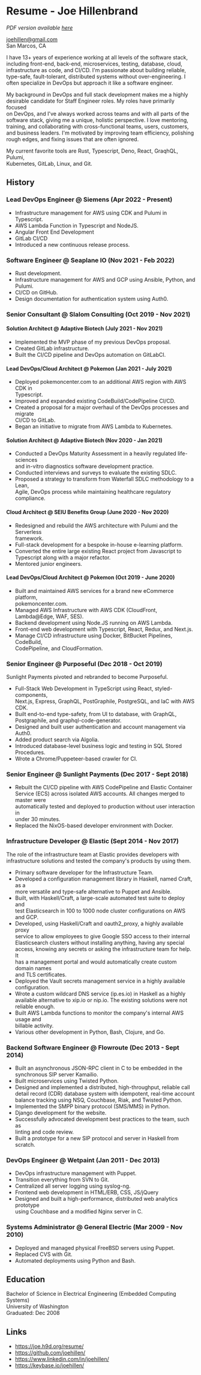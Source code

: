 # Resume - Joe Hillenbrand

*PDF version available [here](https://joe.h9d.org/resume/joehillen-resume.pdf)*

joehillen@gmail.com  
San Marcos, CA

I have 13+ years of experience working at all levels of the software stack,  
including front-end, back-end, microservices, testing, database, cloud,  
infrastructure as code, and CI/CD. I'm passionate about building reliable,  
type-safe, fault-tolerant, distributed systems without over-engineering. I  
often specialize in DevOps but approach it like a software engineer.  
  
My background in DevOps and full stack development makes me a highly  
desirable candidate for Staff Engineer roles. My roles have primarily focused  
on DevOps, and I've always worked across teams and with all parts of the  
software stack, giving me a unique, holistic perspective. I love mentoring,  
training, and collaborating with cross-functional teams, users, customers,  
and business leaders. I'm motivated by improving team efficiency, polishing  
rough edges, and fixing issues that are often ignored.  
  
My current favorite tools are Rust, Typescript, Deno, React, GraqhQL, Pulumi,  
Kubernetes, GitLab, Linux, and Git.  
  
## History

### Lead DevOps Engineer @ Siemens (Apr 2022 - Present)

- Infrastructure management for AWS using CDK and Pulumi in Typescript.  
- AWS Lambda Function in Typescript and NodeJS.  
- Angular Front End Development  
- GitLab CI/CD  
- Introduced a new continuous release process.  

### Software Engineer @ Seaplane IO (Nov 2021 - Feb 2022)

- Rust development.  
- Infrastructure management for AWS and GCP using Ansible, Python, and Pulumi.  
- CI/CD on GitHub.  
- Design documentation for authentication system using Auth0.  

### Senior Consultant @ Slalom Consulting (Oct 2019 - Nov 2021)

#### Solution Architect @ Adaptive Biotech (July 2021 - Nov 2021)

- Implemented the MVP phase of my previous DevOps proposal.  
- Created GitLab infrastructure.  
- Built the CI/CD pipeline and DevOps automation on GitLabCI.  

#### Lead DevOps/Cloud Architect @ Pokemon (Jan 2021 - July 2021)

- Deployed pokemoncenter.com to an additional AWS region with AWS CDK in  
  Typescript.  
- Improved and expanded existing CodeBuild/CodePipeline CI/CD.  
- Created a proposal for a major overhaul of the DevOps processes and migrate  
  CI/CD to GitLab.  
- Began an initiative to migrate from AWS Lambda to Kubernetes.  

#### Solution Architect @ Adaptive Biotech (Nov 2020 - Jan 2021)

- Conducted a DevOps Maturity Assessment in a heavily regulated life-sciences  
  and in-vitro diagnostics software development practice.  
- Conducted interviews and surveys to evaluate the existing SDLC.  
- Proposed a strategy to transform from Waterfall SDLC methodology to a Lean,  
  Agile, DevOps process while maintaining healthcare regulatory compliance.  

#### Cloud Architect @ SEIU Benefits Group (June 2020 - Nov 2020)

- Redesigned and rebuild the AWS architecture with Pulumi and the Serverless  
  framework.  
- Full-stack development for a bespoke in-house e-learning platform.  
- Converted the entire large existing React project from Javascript to  
  Typescript along with a major refactor.  
- Mentored junior engineers.  

#### Lead DevOps/Cloud Architect @ Pokemon (Oct 2019 - June 2020)

- Built and maintained AWS services for a brand new eCommerce platform,  
  pokemoncenter.com.  
- Managed AWS Infrastructure with AWS CDK (CloudFront, Lambda@Edge, WAF, SES).  
- Backend development using Node.JS running on AWS Lambda.  
- Front-end web development with Typescript, React, Redux, and Next.js.  
- Manage CI/CD infrastructure using Docker, BitBucket Pipelines, CodeBuild,  
  CodePipeline, and CloudFormation.  

### Senior Engineer @ Purposeful (Dec 2018 - Oct 2019)

Sunlight Payments pivoted and rebranded to become Purposeful.

- Full-Stack Web Development in TypeScript using React, styled-components,  
  Next.js, Express, GraphQL, PostGraphile, PostgreSQL, and IaC with AWS CDK.  
- Built end-to-end type-safety, from UI to database, with GraphQL,  
  Postgraphile, and graphql-code-generator.  
- Designed and built user authentication and account management via Auth0.  
- Added product search via Algolia.  
- Introduced database-level business logic and testing in SQL Stored  
  Procedures.  
- Wrote a Chrome/Puppeteer-based crawler for CI.  

### Senior Engineer @ Sunlight Payments (Dec 2017 - Sept 2018)

- Rebuilt the CI/CD pipeline with AWS CodePipeline and Elastic Container  
  Service (ECS) across isolated AWS accounts. All changes merged to master were  
  automatically tested and deployed to production without user interaction in  
  under 30 minutes.  
- Replaced the NixOS-based developer environment with Docker.  

### Infrastructure Developer @ Elastic (Sept 2014 - Nov 2017)

The role of the infrastructure team at Elastic provides developers with  
infrastructure solutions and tested the company's products by using them.

- Primary software developer for the Infrastructure Team.  
- Developed a configuration management library in Haskell, named Craft, as a  
  more versatile and type-safe alternative to Puppet and Ansible.  
- Built, with Haskell/Craft, a large-scale automated test suite to deploy and  
  test Elasticsearch in 100 to 1000 node cluster configurations on AWS and GCP.  
- Developed, using Haskell/Craft and oauth2_proxy, a highly available proxy  
  service to allow employees to give Google SSO access to their internal  
  Elasticsearch clusters without installing anything, having any special  
  access, knowing any secrets or asking the infrastructure team for help. It  
  has a management portal and would automatically create custom domain names  
  and TLS certificates.  
- Deployed the Vault secrets management service in a highly available  
  configuration.  
- Wrote a custom wildcard DNS service (ip.es.io) in Haskell as a highly  
  available alternative to xip.io or nip.io. The existing solutions were not  
  reliable enough.  
- Built AWS Lambda functions to monitor the company's internal AWS usage and  
  billable activity.  
- Various other development in Python, Bash, Clojure, and Go.  

### Backend Software Engineer @ Flowroute (Dec 2013 - Sept 2014)

- Built an asynchronous JSON-RPC client in C to be embedded in the  
  synchronous SIP server Kamailio.  
- Built microservices using Twisted Python.  
- Designed and implemented a distributed, high-throughput, reliable call  
  detail record (CDR) database system with idempotent, real-time account  
  balance tracking using NSQ, Couchbase, Riak, and Twisted Python.  
- Implemented the SMPP binary protocol (SMS/MMS) in Python.  
- Django development for the website.  
- Successfully advocated development best practices to the team, such as  
  linting and code review.  
- Built a prototype for a new SIP protocol and server in Haskell from scratch.  

### DevOps Engineer @ Wetpaint (Jan 2011 - Dec 2013)

- DevOps infrastructure management with Puppet.  
- Transition everything from SVN to Git.  
- Centralized all server logging using syslog-ng.  
- Frontend web development in HTML/ERB, CSS, JS/jQuery  
- Designed and built a high-performance, distributed web analytics prototype  
  using Couchbase and a modified Nginx server in C.  

### Systems Administrator @ General Electric (Mar 2009 - Nov 2010)

- Deployed and managed physical FreeBSD servers using Puppet.  
- Replaced CVS with Git.  
- Automated deployments using Python and Bash.  

## Education

Bachelor of Science in Electrical Engineering (Embedded Computing Systems)  
University of Washington  
Graduated: Dec 2008  

## Links

- <https://joe.h9d.org/resume/>
- <https://github.com/joehillen/>
- <https://www.linkedin.com/in/joehillen/>
- <https://keybase.io/joehillen/>
